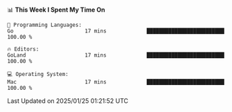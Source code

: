 <!--START_SECTION:waka-->
📊 **This Week I Spent My Time On** 

```text
💬 Programming Languages: 
Go                       17 mins             █████████████████████████   100.00 % 

🔥 Editors: 
GoLand                   17 mins             █████████████████████████   100.00 % 

💻 Operating System: 
Mac                      17 mins             █████████████████████████   100.00 % 
```


 Last Updated on 2025/01/25 01:21:52 UTC
<!--END_SECTION:waka-->
